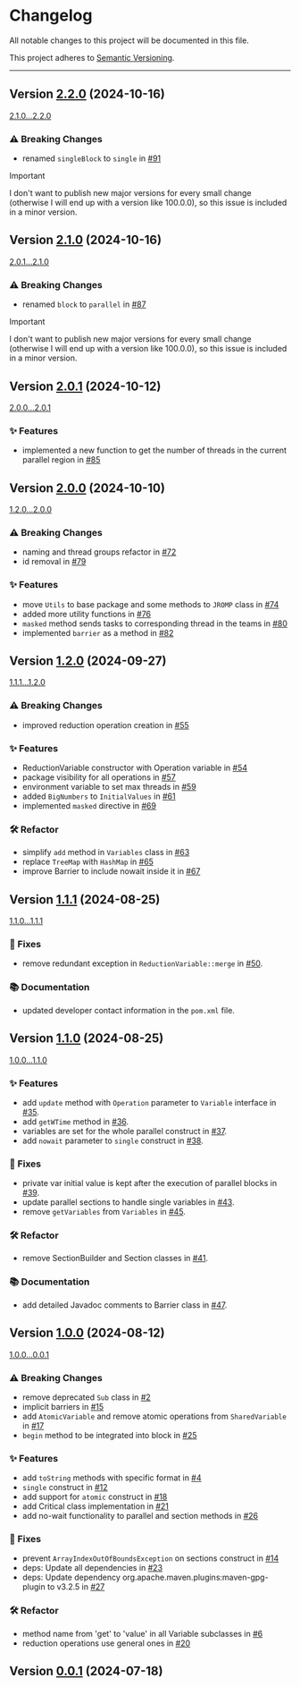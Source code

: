# Changelog

All notable changes to this project will be documented in this file.

This project adheres to [Semantic Versioning](https://semver.org/spec/v2.0.0.html).

---

## Version [2.2.0](https://github.com/java-romp/jromp/releases/tag/2.2.0) (2024-10-16)

[2.1.0...2.2.0](https://github.com/java-romp/jromp/compare/2.1.0...2.2.0)

### ⚠️ Breaking Changes

* renamed `singleBlock` to `single` in [#91](https://github.com/java-romp/jromp/pull/91)

> [!IMPORTANT]
> I don't want to publish new major versions for every small change (otherwise I will end up with a version
> like 100.0.0), so this issue is included in a minor version.

## Version [2.1.0](https://github.com/java-romp/jromp/releases/tag/2.1.0) (2024-10-16)

[2.0.1...2.1.0](https://github.com/java-romp/jromp/compare/2.0.1...2.1.0)

### ⚠️ Breaking Changes

* renamed `block` to `parallel` in [#87](https://github.com/java-romp/jromp/pull/87)

> [!IMPORTANT]
> I don't want to publish new major versions for every small change (otherwise I will end up with a version
> like 100.0.0), so this issue is included in a minor version.

## Version [2.0.1](https://github.com/java-romp/jromp/releases/tag/2.0.1) (2024-10-12)

[2.0.0...2.0.1](https://github.com/java-romp/jromp/compare/2.0.0...2.0.1)

### ✨ Features

* implemented a new function to get the number of threads in the current parallel region in [#85](https://github.com/java-romp/jromp/pull/85)

## Version [2.0.0](https://github.com/java-romp/jromp/releases/tag/2.0.0) (2024-10-10)

[1.2.0...2.0.0](https://github.com/java-romp/jromp/compare/1.2.0...2.0.0)

### ⚠️ Breaking Changes

* naming and thread groups refactor in [#72](https://github.com/java-romp/jromp/pull/72)
* id removal in [#79](https://github.com/java-romp/jromp/pull/79)

### ✨ Features

* move `Utils` to base package and some methods to `JROMP` class in [#74](https://github.com/java-romp/jromp/pull/74)
* added more utility functions in [#76](https://github.com/java-romp/jromp/pull/76)
* `masked` method sends tasks to corresponding thread in the teams in [#80](https://github.com/java-romp/jromp/pull/80)
* implemented `barrier` as a method in [#82](https://github.com/java-romp/jromp/pull/82)

## Version [1.2.0](https://github.com/java-romp/jromp/releases/tag/1.2.0) (2024-09-27)

[1.1.1...1.2.0](https://github.com/java-romp/jromp/compare/1.1.1...1.2.0)

### ⚠️ Breaking Changes

* improved reduction operation creation in [#55](https://github.com/java-romp/jromp/pull/55)

### ✨ Features

* ReductionVariable constructor with Operation variable in [#54](https://github.com/java-romp/jromp/pull/54)
* package visibility for all operations in [#57](https://github.com/java-romp/jromp/pull/57)
* environment variable to set max threads in [#59](https://github.com/java-romp/jromp/pull/59)
* added `BigNumbers` to `InitialValues` in [#61](https://github.com/java-romp/jromp/pull/61)
* implemented `masked` directive in [#69](https://github.com/java-romp/jromp/pull/69)

### 🛠️ Refactor

* simplify `add` method in `Variables` class in [#63](https://github.com/java-romp/jromp/pull/63)
* replace `TreeMap` with `HashMap` in [#65](https://github.com/java-romp/jromp/pull/65)
* improve Barrier to include nowait inside it in [#67](https://github.com/java-romp/jromp/pull/67)

## Version [1.1.1](https://github.com/java-romp/jromp/releases/tag/1.1.1) (2024-08-25)

[1.1.0...1.1.1](https://github.com/java-romp/jromp/compare/1.1.0...1.1.1)

### 🐞 Fixes

* remove redundant exception in `ReductionVariable::merge` in [#50](https://github.com/java-romp/jromp/pull/50).

### 📚 Documentation

* updated developer contact information in the `pom.xml` file.

## Version [1.1.0](https://github.com/java-romp/jromp/releases/tag/1.1.0) (2024-08-25)

[1.0.0...1.1.0](https://github.com/java-romp/jromp/compare/1.0.0...1.1.0)

### ✨ Features

* add `update` method with `Operation` parameter to `Variable` interface
  in [#35](https://github.com/java-romp/jromp/pull/35).
* add `getWTime` method in [#36](https://github.com/java-romp/jromp/pull/36).
* variables are set for the whole parallel construct in [#37](https://github.com/java-romp/jromp/pull/37).
* add `nowait` parameter to `single` construct in [#38](https://github.com/java-romp/jromp/pull/38).

### 🐞 Fixes

* private var initial value is kept after the execution of parallel blocks
  in [#39](https://github.com/java-romp/jromp/pull/39).
* update parallel sections to handle single variables in [#43](https://github.com/java-romp/jromp/pull/43).
* remove `getVariables` from `Variables` in [#45](https://github.com/java-romp/jromp/pull/45).

### 🛠️ Refactor

* remove SectionBuilder and Section classes in [#41](https://github.com/java-romp/jromp/pull/41).

### 📚 Documentation

* add detailed Javadoc comments to Barrier class in [#47](https://github.com/java-romp/jromp/pull/47).

## Version [1.0.0](https://github.com/java-romp/jromp/releases/tag/1.0.0) (2024-08-12)

[1.0.0...0.0.1](https://github.com/java-romp/jromp/compare/1.0.0...0.0.1)

### ⚠️ Breaking Changes

* remove deprecated `Sub` class in [#2](https://github.com/java-romp/jromp/pull/2)
* implicit barriers in [#15](https://github.com/java-romp/jromp/pull/15)
* add `AtomicVariable` and remove atomic operations from `SharedVariable`
  in [#17](https://github.com/java-romp/jromp/pull/17)
* `begin` method to be integrated into block in [#25](https://github.com/java-romp/jromp/pull/25)

### ✨ Features

* add `toString` methods with specific format in [#4](https://github.com/java-romp/jromp/pull/4)
* `single` construct in [#12](https://github.com/java-romp/jromp/pull/12)
* add support for `atomic` construct in [#18](https://github.com/java-romp/jromp/pull/18)
* add Critical class implementation in [#21](https://github.com/java-romp/jromp/pull/21)
* add no-wait functionality to parallel and section methods in [#26](https://github.com/java-romp/jromp/pull/26)

### 🐞 Fixes

* prevent `ArrayIndexOutOfBoundsException` on sections construct in [#14](https://github.com/java-romp/jromp/pull/14)
* deps: Update all dependencies in [#23](https://github.com/java-romp/jromp/pull/23)
* deps: Update dependency org.apache.maven.plugins:maven-gpg-plugin to v3.2.5
  in [#27](https://github.com/java-romp/jromp/pull/27)

### 🛠️ Refactor

* method name from 'get' to 'value' in all Variable subclasses in [#6](https://github.com/java-romp/jromp/pull/6)
* reduction operations use general ones in [#20](https://github.com/java-romp/jromp/pull/20)

## Version [0.0.1](https://github.com/java-romp/jromp/releases/tag/0.0.1) (2024-07-18)
